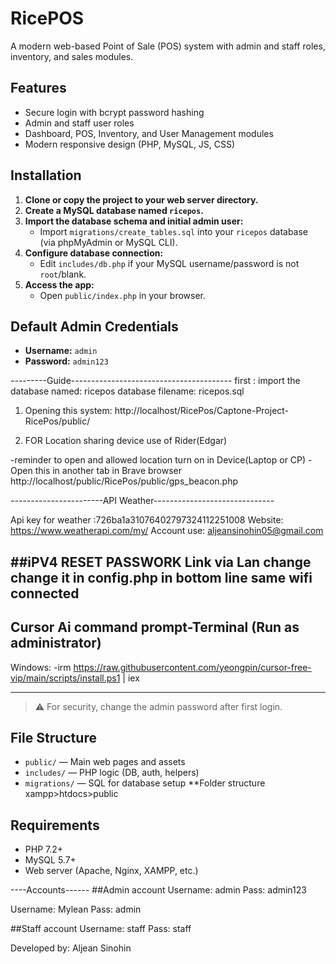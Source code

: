 # RicePOS

A modern web-based Point of Sale (POS) system with admin and staff roles, inventory, and sales modules.

## Features
- Secure login with bcrypt password hashing
- Admin and staff user roles
- Dashboard, POS, Inventory, and User Management modules
- Modern responsive design (PHP, MySQL, JS, CSS)

## Installation
1. **Clone or copy the project to your web server directory.**
2. **Create a MySQL database named `ricepos`.**
3. **Import the database schema and initial admin user:**
   - Import `migrations/create_tables.sql` into your `ricepos` database (via phpMyAdmin or MySQL CLI).
4. **Configure database connection:**
   - Edit `includes/db.php` if your MySQL username/password is not `root`/blank.
5. **Access the app:**
   - Open `public/index.php` in your browser.

## Default Admin Credentials
- **Username:** `admin`
- **Password:** `admin123`

---------Guide----------------------------------------
first : import the database named: ricepos
database filename: ricepos.sql

1) Opening this system:  http://localhost/RicePos/Captone-Project-RicePos/public/

2) FOR Location sharing device use of Rider(Edgar)

-reminder to open and allowed location turn on in Device(Laptop or CP)
-Open this in another tab in Brave browser
http://localhost/public/RicePos/public/gps_beacon.php

-----------------------API Weather------------------------------

Api key for weather :726ba1a31076402797324112251008
Website: https://www.weatherapi.com/my/
Account use: aljeansinohin05@gmail.com

##iPV4 RESET PASSWORK Link via Lan change
change it in config.php in bottom line 
same wifi connected
--------------------------------------------------------

## Cursor Ai command prompt-Terminal (Run as administrator)
Windows: 
-irm https://raw.githubusercontent.com/yeongpin/cursor-free-vip/main/scripts/install.ps1 | iex

------------------------------------------------------------
> ⚠️ For security, change the admin password after first login.

## File Structure
- `public/` — Main web pages and assets
- `includes/` — PHP logic (DB, auth, helpers)
- `migrations/` — SQL for database setup
**Folder structure
xampp>htdocs>public
## Requirements
- PHP 7.2+
- MySQL 5.7+
- Web server (Apache, Nginx, XAMPP, etc.)

----Accounts------
##Admin account
Username: admin
Pass: admin123

Username: Mylean
Pass: admin

##Staff account
Username: staff
Pass: staff



Developed by: Aljean Sinohin 